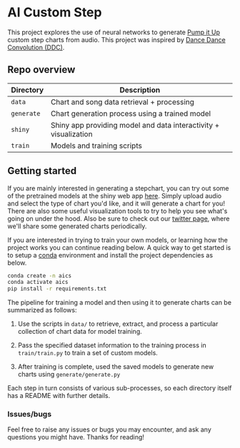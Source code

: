 # AI Custom Step

This project explores the use of neural networks to generate [Pump it Up](https://en.wikipedia.org/wiki/Pump_It_Up_(video_game_series)) 
custom step charts from audio. This project was inspired by [Dance Dance Convolution (DDC)](https://github.com/chrisdonahue/ddc).

## Repo overview
| Directory  | Description                                           |
|------------|-------------------------------------------------------|
| `data`     | Chart and song data retrieval + processing |
| `generate` | Chart generation process using a trained model |
| `shiny`    | Shiny app providing model and data interactivity + visualization |
| `train`    | Models and training scripts |

## Getting started

If you are mainly interested in generating a stepchart, you can try out some  of the pretrained models at the shiny web 
app  [here](https://vsie.shinyapps.io/ai_custom_step). Simply upload audio and select the type
of chart you'd like, and it will generate a chart for you! There are also some useful
visualization tools to try to help you see what's going on under the hood. Also be sure 
to check out our [twitter page](https://twitter.com/piu_aics), where we'll share some 
generated charts periodically.

If you are interested in trying to train your own models, or learning how the project works you can
continue reading below. A quick way to get started is to setup a [conda](https://docs.conda.io/en/latest/) environment and install the project dependencies as below. 

```bash
conda create -n aics
conda activate aics
pip install -r requirements.txt
```

The pipeline for training a model and then using it to generate charts can be summarized as follows:

1) Use the scripts in `data/` to retrieve, extract, and process a particular collection of chart data for model training.

2) Pass the specified dataset information to the training process in `train/train.py` to train a set of custom models.

3) After training is complete, used the saved models to generate new charts using `generate/generate.py`

Each step in turn consists of various sub-processes, so each directory itself has a README with further details.

### Issues/bugs

Feel free to raise any issues or bugs you may encounter, and ask any questions you might have. 
Thanks for reading!
